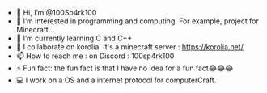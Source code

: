 - 👋 Hi, I’m @100Sp4rk100
- 👀 I’m interested in programming and computing. For example, project for Minecraft...
- 🌱 I’m currently learning C and C++
- 💞️ I collaborate on korolia. It's a minecraft server : https://korolia.net/
- 📫 How to reach me : on Discord : 100sp4rk100
- ⚡ Fun fact: the fun fact is that I have no idea for a fun fact😂😂😂
- 💻 I work on a OS and a internet protocol for computerCraft.

<!---
100Sp4rk100/100Sp4rk100 is a ✨ special ✨ repository because its `README.md` (this file) appears on your GitHub profile.
You can click the Preview link to take a look at your changes.
--->
